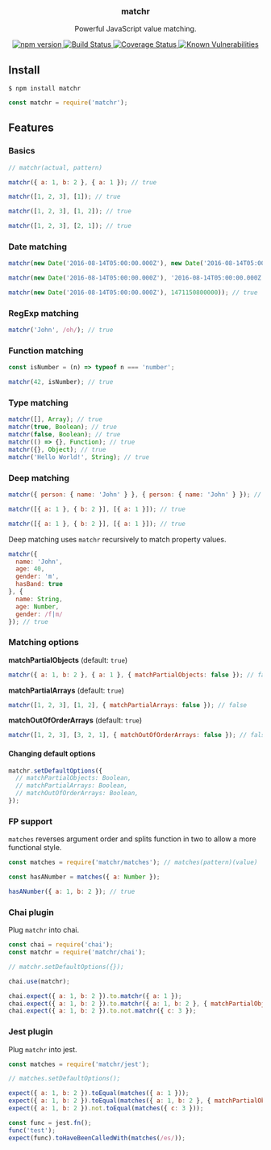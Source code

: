 <p align="center">
  <h3 align="center">matchr</h3>
  <p align="center">Powerful JavaScript value matching.<p>
  <p align="center">
    <a href="https://www.npmjs.com/package/matchr">
      <img src="https://img.shields.io/npm/v/matchr.svg" alt="npm version">
    </a>
    <a href="https://travis-ci.org/Moeriki/node-matchr">
      <img src="https://travis-ci.org/Moeriki/node-matchr.svg?branch=master" alt="Build Status"></img>
    </a>
    <a href="https://coveralls.io/github/Moeriki/node-matchr?branch=master">
      <img src="https://coveralls.io/repos/github/Moeriki/node-matchr/badge.svg?branch=master" alt="Coverage Status"></img>
    </a>
    <a href="https://snyk.io/test/github/moeriki/node-matchr">
      <img src="https://snyk.io/test/github/moeriki/node-matchr/badge.svg" alt="Known Vulnerabilities"></img>
    </a>
  </p>
</p>

## Install

```shell
$ npm install matchr
```

```js
const matchr = require('matchr');
```

## Features

### Basics

```javascript
// matchr(actual, pattern)

matchr({ a: 1, b: 2 }, { a: 1 }); // true

matchr([1, 2, 3], [1]); // true

matchr([1, 2, 3], [1, 2]); // true

matchr([1, 2, 3], [2, 1]); // true
```

### Date matching

```js
matchr(new Date('2016-08-14T05:00:00.000Z'), new Date('2016-08-14T05:00:00.000Z'))); // true

matchr(new Date('2016-08-14T05:00:00.000Z'), '2016-08-14T05:00:00.000Z')); // true

matchr(new Date('2016-08-14T05:00:00.000Z'), 1471150800000)); // true
```

### RegExp matching

```js
matchr('John', /oh/); // true
```

### Function matching

```js
const isNumber = (n) => typeof n === 'number';

matchr(42, isNumber); // true
```

### Type matching

```js
matchr([], Array); // true
matchr(true, Boolean); // true
matchr(false, Boolean); // true
matchr(() => {}, Function); // true
matchr({}, Object); // true
matchr('Hello World!', String); // true
```

### Deep matching

```js
matchr({ person: { name: 'John' } }, { person: { name: 'John' } }); // true

matchr([{ a: 1 }, { b: 2 }], [{ a: 1 }]); // true

matchr([{ a: 1 }, { b: 2 }], [{ a: 1 }]); // true
```

Deep matching uses `matchr` recursively to match property values.

```js
matchr({
  name: 'John',
  age: 40,
  gender: 'm',
  hasBand: true
}, {
  name: String,
  age: Number,
  gender: /f|m/
}); // true
```

### Matching options

**matchPartialObjects** (default: `true`)

```js
matchr({ a: 1, b: 2 }, { a: 1 }, { matchPartialObjects: false }); // false
```

**matchPartialArrays** (default: `true`)

```js
matchr([1, 2, 3], [1, 2], { matchPartialArrays: false }); // false
```

**matchOutOfOrderArrays** (default: `true`)

```js
matchr([1, 2, 3], [3, 2, 1], { matchOutOfOrderArrays: false }); // false
```

#### Changing default options

```js
matchr.setDefaultOptions({
  // matchPartialObjects: Boolean,
  // matchPartialArrays: Boolean,
  // matchOutOfOrderArrays: Boolean,
});
```

### FP support

`matches` reverses argument order and splits function in two to allow a more functional style.

```js
const matches = require('matchr/matches'); // matches(pattern)(value)

const hasANumber = matches({ a: Number });

hasANumber({ a: 1, b: 2 }); // true
```

### Chai plugin

Plug `matchr` into chai.

```js
const chai = require('chai');
const matchr = require('matchr/chai');

// matchr.setDefaultOptions({});

chai.use(matchr);

chai.expect({ a: 1, b: 2 }).to.matchr({ a: 1 });
chai.expect({ a: 1, b: 2 }).to.matchr({ a: 1, b: 2 }, { matchPartialObjects: false });
chai.expect({ a: 1, b: 2 }).to.not.matchr({ c: 3 });
```

### Jest plugin

Plug `matchr` into jest.

```javascript
const matches = require('matchr/jest');

// matches.setDefaultOptions();

expect({ a: 1, b: 2 }).toEqual(matches({ a: 1 }));
expect({ a: 1, b: 2 }).toEqual(matches({ a: 1, b: 2 }, { matchPartialObjects: false }));
expect({ a: 1, b: 2 }).not.toEqual(matches({ c: 3 }));
```

```javascript
const func = jest.fn();
func('test');
expect(func).toHaveBeenCalledWith(matches(/es/));
```
